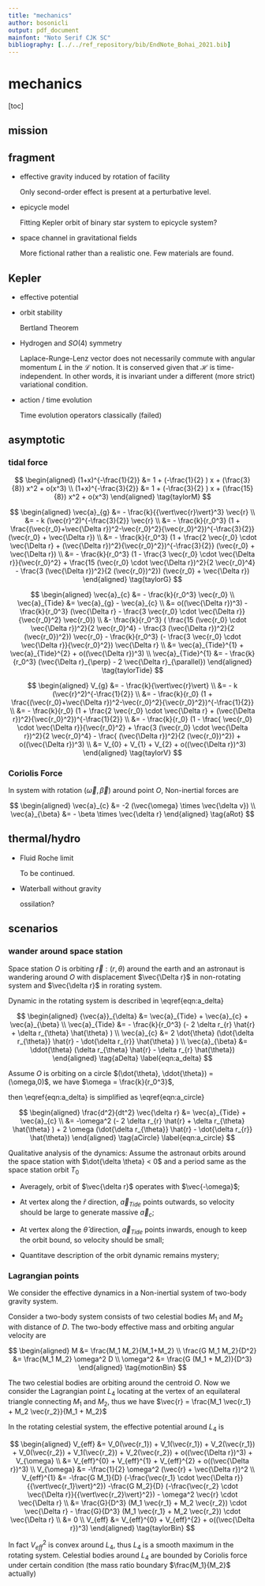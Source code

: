 ```yaml
---
title: "mechanics"
author: bosonicli
output: pdf_document
mainfont: "Noto Serif CJK SC"
bibliography: [../../ref_repository/bib/EndNote_Bohai_2021.bib]
---
```


# mechanics

[toc]

## mission

## fragment

*	effective gravity induced by rotation of facility

	Only second-order effect is present at a perturbative level.

*	epicycle model

	Fitting Kepler orbit of binary star system to epicycle system?

*	space channel in gravitational fields

	More fictional rather than a realistic one. Few materials are found.

## Kepler

*   effective potential

*   orbit stability

	Bertland Theorem

*   Hydrogen and $SO(4)$ symmetry

	Laplace-Runge-Lenz vector does not necessarily commute with angular momentum $L$ in the $\mathcal{L}$ notion. It is conserved given that $\mathcal{H}$ is time-independent. In other words, it is invariant under a different (more strict) variational condition.

*   action / time evolution

	Time evolution operators classically (failed)

## asymptotic

### tidal force

$$
\begin{aligned}
(1+x)^{-\frac{1}{2}} &= 1 + (-\frac{1}{2} ) x + (\frac{3}{8}) x^2 + o(x^3)	\\
(1+x)^{-\frac{3}{2}} &= 1 + (-\frac{3}{2} ) x + (\frac{15}{8}) x^2 + o(x^3)
\end{aligned}
\tag{taylorM}
$$

$$
\begin{aligned}
\vec{a}_{g} &= - \frac{k}{{\vert\vec{r}\vert}^3} \vec{r}	\\
&= - k (\vec{r}^2)^{-\frac{3}{2}} \vec{r}	\\
&= - \frac{k}{r_0^3} (1 + \frac{(\vec{r_0}+\vec{\Delta r})^2-\vec{r_0}^2}{\vec{r_0}^2})^{-\frac{3}{2}} (\vec{r_0} + \vec{\Delta r})	\\
&= - \frac{k}{r_0^3} (1 + \frac{2 \vec{r_0} \cdot \vec{\Delta r} + (\vec{\Delta r})^2}{\vec{r_0}^2})^{-\frac{3}{2}} (\vec{r_0} + \vec{\Delta r})	\\
&= - \frac{k}{r_0^3} (1 - \frac{3 \vec{r_0} \cdot \vec{\Delta r}}{\vec{r_0}^2} + \frac{15 (\vec{r_0} \cdot \vec{\Delta r})^2}{2 \vec{r_0}^4} - \frac{3 (\vec{\Delta r})^2}{2 (\vec{r_0})^2}) (\vec{r_0} + \vec{\Delta r})
\end{aligned}
\tag{taylorG}
$$

$$
\begin{aligned}
\vec{a}_{c} &= - \frac{k}{r_0^3} \vec{r_0}	\\
\vec{a}_{Tide} &= \vec{a}_{g} - \vec{a}_{c}	\\
&= o((\vec{\Delta r})^3) - \frac{k}{r_0^3} (\vec{\Delta r} - \frac{3 \vec{r_0} \cdot \vec{\Delta r}}{\vec{r_0}^2} \vec{r_0})	\\
&- \frac{k}{r_0^3} ( \frac{15 (\vec{r_0} \cdot \vec{\Delta r})^2}{2 \vec{r_0}^4} - \frac{3 (\vec{\Delta r})^2}{2 (\vec{r_0})^2}) \vec{r_0} - \frac{k}{r_0^3} (- \frac{3 \vec{r_0} \cdot \vec{\Delta r}}{\vec{r_0}^2}) \vec{\Delta r}	\\
&= \vec{a}_{Tide}^{1} + \vec{a}_{Tide}^{2} + o((\vec{\Delta r})^3)	\\
\vec{a}_{Tide}^{1} &= - \frac{k}{r_0^3} (\vec{\Delta r}_{\perp} - 2 \vec{\Delta r}_{\parallel})
\end{aligned}
\tag{taylorTide}
$$

$$
\begin{aligned}
V_{g} &= - \frac{k}{\vert\vec{r}\vert}	\\
&= - k (\vec{r}^2)^{-\frac{1}{2}}	\\
&= - \frac{k}{r_0} (1 + \frac{(\vec{r_0}+\vec{\Delta r})^2-\vec{r_0}^2}{\vec{r_0}^2})^{-\frac{1}{2}}	\\
&= - \frac{k}{r_0} (1 + \frac{2 \vec{r_0} \cdot \vec{\Delta r} + (\vec{\Delta r})^2}{\vec{r_0}^2})^{-\frac{1}{2}}	\\
&= - \frac{k}{r_0} (1 - \frac{ \vec{r_0} \cdot \vec{\Delta r}}{\vec{r_0}^2} + \frac{3 (\vec{r_0} \cdot \vec{\Delta r})^2}{2 \vec{r_0}^4} - \frac{ (\vec{\Delta r})^2}{2 (\vec{r_0})^2}) + o((\vec{\Delta r})^3)	\\
&= V_{0} + V_{1} + V_{2} + o((\vec{\Delta r})^3)
\end{aligned}
\tag{taylorV}
$$

### Coriolis Force

In system with rotation $(\vec{\omega}, \vec{\beta})$ around point $O$, Non-inertial forces are

$$
\begin{aligned}
\vec{a}_{c} &= -2 (\vec{\omega} \times \vec{\delta v})	\\
\vec{a}_{\beta} &= - \beta \times \vec{\delta r}
\end{aligned}
\tag{aRot}
$$

## thermal/hydro

*	Fluid Roche limit

	To be continued.

*	Waterball without gravity

	ossilation?

## scenarios

### wander around space station

Space station $O$ is orbiting $\vec{r}:(r,\theta)$ around the earth and an astronaut is wandering around $O$ with displacement $\vec{\Delta r}$ in non-rotating system and $\vec{\delta r}$ in rorating system.

Dynamic in the rotating system is described in \eqref{eqn:a_delta}

$$
\begin{aligned}
{\vec{a}}_{\delta} &= \vec{a}_{Tide} + \vec{a}_{c} + \vec{a}_{\beta}	\\
\vec{a}_{Tide} &= - \frac{k}{r_0^3} (- 2 \delta r_{r} \hat{r} + \delta r_{\theta} \hat{\theta} )	\\
\vec{a}_{c} &= 2 \dot{\theta} (\dot{\delta r_{\theta}} \hat{r} - \dot{\delta r_{r}} \hat{\theta} )	\\
\vec{a}_{\beta} &= \ddot{\theta} (\delta r_{\theta} \hat{r} - \delta r_{r} \hat{\theta})
\end{aligned}
\tag{aDelta}
\label{eqn:a_delta}
$$

Assume $O$ is orbiting on a circle $(\dot{\theta}, \ddot{\theta}) = (\omega,0)$, we have $\omega = \frac{k}{r_0^3}$, 

then \eqref{eqn:a_delta} is simplified as \eqref{eqn:a_circle}

$$
\begin{aligned}
\frac{d^2}{dt^2} \vec{\delta r} &= \vec{a}_{Tide} + \vec{a}_{c}	\\
&= -\omega^2 (- 2 \delta r_{r} \hat{r} + \delta r_{\theta} \hat{\theta} ) + 2 \omega (\dot{\delta r_{\theta}} \hat{r} - \dot{\delta r_{r}} \hat{\theta})
\end{aligned}
\tag{aCircle}
\label{eqn:a_circle}
$$

Qualitative analysis of the dynamics: Assume the astronaut orbits around the space station with $\dot{\delta \theta} < 0$ and a period same as the space station orbit $T_0$

*	Averagely, orbit of $\vec{\delta r}$ operates with $\vec{-\omega}$;

*	At vertex along the $\hat{r}$ direction, $\vec{a}_{Tide}$ points outwards, so velocity should be large to generate massive $\vec{a}_{c}$;

*	At vertex along the $\hat{\theta}$ direction, $\vec{a}_{Tide}$ points inwards, enough to keep the orbit bound, so velocity should be small;

*	Quantitave description of the orbit dynamic remains mystery;

### Lagrangian points

We consider the effective dynamics in a Non-inertial system of two-body gravity system.

Consider a two-body system consists of two celestial bodies $M_1$ and $M_2$ with distance of $D$. The two-body effective mass and orbiting angular velocity are

$$
\begin{aligned}
M &= \frac{M_1 M_2}{M_1+M_2}	\\
\frac{G M_1 M_2}{D^2} &= \frac{M_1 M_2} \omega^2 D	\\
\omega^2 &= \frac{G (M_1 + M_2)}{D^3}
\end{aligned}
\tag{motionBin}
$$

The two celestial bodies are orbiting around the centroid $O$. Now we consider the Lagrangian point $L_4$ locating at the vertex of an equilateral triangle connecting $M_1$ and $M_2$, thus we have $\vec{r} = \frac{M_1 \vec{r_1} + M_2 \vec{r_2}}{M_1 + M_2}$

In the rotating celestial system, the effective potential around $L_4$ is

$$
\begin{aligned}
V_{eff} &= V_0(\vec{r_1}) + V_1(\vec{r_1}) + V_2(\vec{r_1}) + V_0(\vec{r_2}) + V_1(\vec{r_2}) + V_2(\vec{r_2}) + o((\vec{\Delta r})^3) + V_{\omega}	\\
&= V_{eff}^{0} + V_{eff}^{1} + V_{eff}^{2} + o((\vec{\Delta r})^3)	\\
V_{\omega} &= -\frac{1}{2} \omega^2 (\vec{r} + \vec{\Delta r})^2	\\
V_{eff}^{1} &= -\frac{G M_1}{D} (-\frac{\vec{r_1} \cdot \vec{\Delta r}}{{\vert\vec{r_1}\vert}^2})  -\frac{G M_2}{D} (-\frac{\vec{r_2} \cdot \vec{\Delta r}}{{\vert\vec{r_2}\vert}^2}) - \omega^2 \vec{r} \cdot \vec{\Delta r}	\\
&= \frac{G}{D^3} (M_1 \vec{r_1} + M_2 \vec{r_2}) \cdot \vec{\Delta r} - \frac{G}{D^3} (M_1 \vec{r_1} + M_2 \vec{r_2}) \cdot \vec{\Delta r}	\\
&= 0	\\
V_{eff} &= V_{eff}^{0} + V_{eff}^{2} + o((\vec{\Delta r})^3)
\end{aligned}
\tag{taylorBin}
$$

In fact $V_{eff}^2$ is convex around $L_4$, thus $L_4$ is a smooth maximum in the rotating system. Celestial bodies around $L_4$ are bounded by Coriolis force under certain condition (the mass ratio boundary $\frac{M_1}{M_2}$ actually)